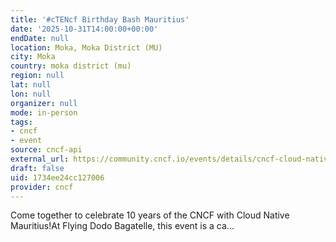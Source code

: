 ```yaml
---
title: '#cTENcf Birthday Bash Mauritius'
date: '2025-10-31T14:00:00+00:00'
endDate: null
location: Moka, Moka District (MU)
city: Moka
country: moka district (mu)
region: null
lat: null
lon: null
organizer: null
mode: in-person
tags:
- cncf
- event
source: cncf-api
external_url: https://community.cncf.io/events/details/cncf-cloud-native-mauritius-presents-ctencf-birthday-bash-mauritius/
draft: false
uid: 1734ee24cc127006
provider: cncf
---
```

Come together to celebrate 10 years of the CNCF with Cloud Native Mauritius!At Flying Dodo Bagatelle, this event is a ca...
